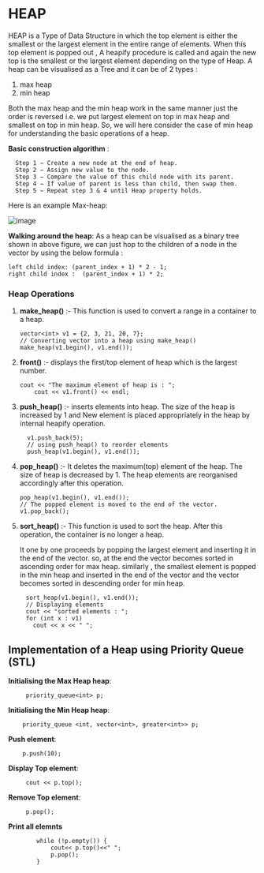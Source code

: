 # HEAP
HEAP is a Type of Data Structure in which the top element is either the smallest or the largest element in the entire range of elements.
When this top element is popped out , A heapify procedure is called and again the new top is the smallest or the largest element depending on the type of Heap.
A heap can be visualised as a Tree and it can be of 2 types :
1. max heap
2. min heap

Both the max heap and the min heap work in the same manner just the order is reversed i.e. we put largest element on top in max heap and smallest on top in min heap.
So, we will here consider the case of min heap for understanding the basic operations of a heap.

 **Basic construction algorithm** :
  ```
    Step 1 − Create a new node at the end of heap. 
    Step 2 − Assign new value to the node.
    Step 3 − Compare the value of this child node with its parent.
    Step 4 − If value of parent is less than child, then swap them.
    Step 5 − Repeat step 3 & 4 until Heap property holds. 
  ```
  Here is an example Max-heap:
  
  ![image](https://www.fluentcpp.com/wp-content/uploads/2018/01/max_heap.png)
  
  **Walking around the heap**:
  As a heap can be visualised as a binary tree shown in above figure, we can just hop to the children of a node in the vector  by using the below formula :
  ```
  left child index: (parent_index + 1) * 2 - 1;
  right child index :  (parent_index + 1) * 2;  
  ```
### Heap  Operations

1. **make_heap()** :- This function is used to convert a range in a container to a heap.
   
    ```
    vector<int> v1 = {2, 3, 21, 20, 7};  
    // Converting vector into a heap using make_heap()
    make_heap(v1.begin(), v1.end());
    ```
2. **front()** :- displays the first/top element of heap which is the largest number.

      ```
      cout << "The maximum element of heap is : ";
          cout << v1.front() << endl;
     ```
3. **push_heap()** :-  inserts elements into heap. The size of the heap is increased by 1 and New element is placed appropriately in the heap by internal heapify operation.
      ```
        v1.push_back(5);    
        // using push_heap() to reorder elements
        push_heap(v1.begin(), v1.end());
      ```
4. **pop_heap()** :- It deletes the maximum(top) element of the heap. The size of heap is decreased by 1. The heap elements are reorganised accordingly after this operation.

    ```
    pop_heap(v1.begin(), v1.end());
    // The popped element is moved to the end of the vector.
    v1.pop_back();
    ```
5. **sort_heap()** :- This function is used to sort the heap. After this operation, the container is no longer a heap.

    It one by one proceeds by popping the largest element and inserting it in the end of the vector.
    so, at the end the vector becomes sorted in ascending order for max heap.
    similarly , the smallest element is popped in the min heap and inserted in the end of the vector
    and the vector becomes sorted in descending order for min heap. 
```
     sort_heap(v1.begin(), v1.end()); 
     // Displaying elements 
     cout << "sorted elements : ";
     for (int x : v1) 
       cout << x << " ";
```

 ## Implementation of a Heap using Priority Queue (STL)
   **Initialising the Max Heap heap**: 
```
     priority_queue<int> p;
```
     
   **Initialising the Min Heap heap**:
 ```
     priority_queue <int, vector<int>, greater<int>> p;  
```
     
  **Push element**:
 ```
     p.push(10);
 ```
     
   **Display Top element**:
```
     cout << p.top();
```
   
   **Remove Top element**:
```
     p.pop();
```
    
   **Print all elemnts**
```
        while (!p.empty()) {
            cout<< p.top()<<" ";
            p.pop();
        }
```



 

